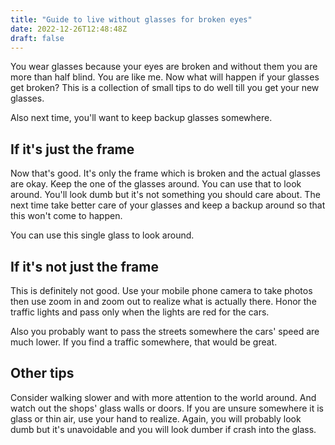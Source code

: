 ```yaml
---
title: "Guide to live without glasses for broken eyes"
date: 2022-12-26T12:48:48Z
draft: false 
---
```


You wear glasses because your eyes are broken and without them you are more than half blind. You are like me. Now what will happen if your glasses get broken? This is a collection of small tips to do well till you get your new glasses.

Also next time, you'll want to keep backup glasses somewhere.

## If it's just the frame

Now that's good. It's only the frame which is broken and the actual glasses are okay. Keep the one of the glasses around. You can use that to look around. You'll look dumb but it's not something you should care about. The next time take better care of your glasses and keep a backup around so that this won't come to happen.

You can use this single glass to look around.

## If it's not just the frame

This is definitely not good. Use your mobile phone camera to take photos then use zoom in and zoom out to realize what is actually there. Honor the traffic lights and pass only when the lights are red for the cars.

Also you probably want to pass the streets somewhere the cars' speed are much lower. If you find a traffic somewhere, that would be great.

## Other tips

Consider walking slower and with more attention to the world around. And watch out the shops' glass walls or doors. If you are unsure somewhere it is glass or thin air, use your hand to realize. Again, you will probably look dumb but it's unavoidable and you will look dumber if crash into the glass.
